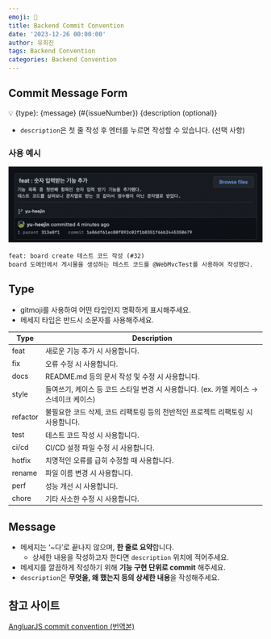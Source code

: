 ```yaml
---
emoji: 📝
title: Backend Commit Convention
date: '2023-12-26 00:00:00'
author: 유희진
tags: Backend Convention
categories: Backend Convention
---
```

## Commit Message Form

<aside>
💡 {type}: {message} (#{issueNumber})
{description (optional)}

</aside>

- `description`은 첫 줄 작성 후 엔터를 누르면 작성할 수 있습니다. (선택 사항)

### 사용 예시

![사진](./1.png)

```
feat: board create 테스트 코드 작성 (#32)
board 도메인에서 게시물을 생성하는 테스트 코드를 @WebMvcTest를 사용하여 작성했다.
```

## Type

- gitmoji를 사용하여 어떤 타입인지 명확하게 표시해주세요.
- 메세지 타입은 반드시 소문자를 사용해주세요.

| Type | Description |
| --- | --- |
| feat | 새로운 기능 추가 시 사용합니다. |
| fix | 오류 수정 시 사용합니다. |
| docs | README.md 등의 문서 작성 및 수정 시 사용합니다. |
| style | 들여쓰기, 케이스 등 코드 스타일 변경 시 사용합니다. (ex. 카멜 케이스 → 스네이크 케이스) |
| refactor | 불필요한 코드 삭제, 코드 리팩토링 등의 전반적인 프로젝트 리팩토링 시 사용합니다. |
| test | 테스트 코드 작성 시 사용합니다. |
| ci/cd | CI/CD 설정 파일 수정 시 사용합니다. |
| hotfix | 치명적인 오류를 급히 수정할 때 사용합니다. |
| rename | 파일 이름 변경 시 사용합니다. |
| perf | 성능 개선 시 사용합니다. |
| chore | 기타 사소한 수정 시 사용합니다. |

## Message

- 메세지는 ‘~다’로 끝나지 않으며, **한 줄로 요약**합니다.
    - 상세한 내용을 작성하고자 한다면 `description` 위치에 적어주세요.
- 메세지를 깔끔하게 작성하기 위해 **기능 구현 단위로 commit** 해주세요.
- `description`은 **무엇을, 왜 했는지 등의 상세한 내용**을 작성해주세요.

## 참고 사이트

[AngluarJS commit convention (번역본)](https://velog.io/@outstandingboy/Git-%EC%BB%A4%EB%B0%8B-%EB%A9%94%EC%8B%9C%EC%A7%80-%EA%B7%9C%EC%95%BD-%EC%A0%95%EB%A6%AC-the-AngularJS-commit-conventions#%EC%BB%A4%EB%B0%8B-%EB%A9%94%EC%8B%9C%EC%A7%80-%ED%97%A4%EB%8D%94-commit-message-header)

```toc
```